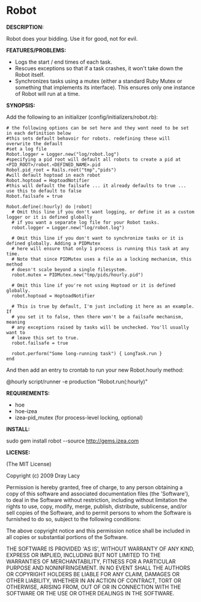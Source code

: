# Robot

__DESCRIPTION:__

Robot does your bidding.  Use it for good, not for evil.

__FEATURES/PROBLEMS:__

* Logs the start / end times of each task.
* Rescues exceptions so that if a task crashes, it won't take down the Robot
  itself.
* Synchronizes tasks using a mutex (either a standard Ruby Mutex or something
  that implements its interface). This ensures only one instance of Robot will
  run at a time.

__SYNOPSIS:__

Add the following to an initializer (config/initializers/robot.rb):
    
    # the following options can be set here and they wont need to be set in each definition below
    #this sets default behavoir for robots. redefining these will overwrite the default
    #set a log file
    Robot.logger = Logger.new("log/robot.log")
    #specifying a pid root will default all robots to create a pid at <PID_ROOT>/robot.<DEFINED_NAME>.pid
    Robot.pid_root = Rails.root("tmp","pids")
    #will default hoptoad in each robot
    Robot.hoptoad = HoptoadNotifier
    #this will default the failsafe ... it already defaults to true ... use this to default to false
    Robot.failsafe = true

    Robot.define(:hourly) do |robot|
      # Omit this line if you don't want logging, or define it as a custom logger or it is defined globally
      # if you want a separate log file for your Robot tasks.
      robot.logger = Logger.new("log/robot.log")
  
      # Omit this line if you don't want to synchronize tasks or it is defined globally. Adding a PIDMutex
      # here will ensure that only 1 process is running this task at any time.
      # Note that since PIDMutex uses a file as a locking mechanism, this method
      # doesn't scale beyond a single filesystem.
      robot.mutex = PIDMutex.new("tmp/pids/hourly.pid")
  
      # Omit this line if you're not using Hoptoad or it is defined globally.
      robot.hoptoad = HoptoadNotifier
  
      # This is true by default, I'm just including it here as an example. If
      # you set it to false, then there won't be a failsafe mechanism, meaning
      # any exceptions raised by tasks will be unchecked. You'll usually want to
      # leave this set to true.
      robot.failsafe = true
  
      robot.perform("Some long-running task") { LongTask.run }
    end

And then add an entry to crontab to run your new Robot.hourly method:

  @hourly script/runner -e production "Robot.run(:hourly)"

__REQUIREMENTS:__

* hoe
* hoe-izea
* izea-pid_mutex (for process-level locking, optional)

__INSTALL:__

sudo gem install robot --source http://gems.izea.com

__LICENSE:__

(The MIT License)

Copyright (c) 2009 Dray Lacy

Permission is hereby granted, free of charge, to any person obtaining
a copy of this software and associated documentation files (the
'Software'), to deal in the Software without restriction, including
without limitation the rights to use, copy, modify, merge, publish,
distribute, sublicense, and/or sell copies of the Software, and to
permit persons to whom the Software is furnished to do so, subject to
the following conditions:

The above copyright notice and this permission notice shall be
included in all copies or substantial portions of the Software.

THE SOFTWARE IS PROVIDED 'AS IS', WITHOUT WARRANTY OF ANY KIND,
EXPRESS OR IMPLIED, INCLUDING BUT NOT LIMITED TO THE WARRANTIES OF
MERCHANTABILITY, FITNESS FOR A PARTICULAR PURPOSE AND NONINFRINGEMENT.
IN NO EVENT SHALL THE AUTHORS OR COPYRIGHT HOLDERS BE LIABLE FOR ANY
CLAIM, DAMAGES OR OTHER LIABILITY, WHETHER IN AN ACTION OF CONTRACT,
TORT OR OTHERWISE, ARISING FROM, OUT OF OR IN CONNECTION WITH THE
SOFTWARE OR THE USE OR OTHER DEALINGS IN THE SOFTWARE.
